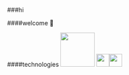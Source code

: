 ###hi

####welcome 🦭

####technologies
<img src="https://cdn.jsdelivr.net/gh/devicons/devicon@latest/icons/cypressio/cypressio-original-wordmark.svg" width="80" height="80" /> <img src="https://cdn.jsdelivr.net/gh/devicons/devicon@latest/icons/javascript/javascript-original.svg" width="30" height="30" /><img src="https://cdn.jsdelivr.net/gh/devicons/devicon@latest/icons/githubactions/githubactions-plain.svg" width="30" height="30" />

